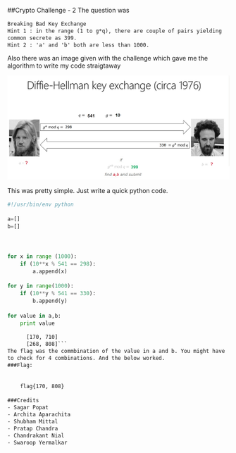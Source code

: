 ##Crypto Challenge - 2
The question was  



```
Breaking Bad Key Exchange
Hint 1 : in the range (1 to g*q), there are couple of pairs yielding common secrete as 399.
Hint 2 : 'a' and 'b' both are less than 1000.
```

Also there was an image given with the challenge which gave me the algorithm to write my code straigtaway  


![](/HACKIM-8/images/crypto2/1.png?raw=true)  

This was pretty simple. Just write a quick python code.  

```python
#!/usr/bin/env python

a=[]
b=[]



for x in range (1000):
	if (10**x % 541 == 298):
		a.append(x)

for y in range(1000):
	if (10**y % 541 == 330):
		b.append(y)

for value in a,b:
	print value
```  
```Output :  
      [170, 710]
      [268, 808]```
The flag was the commbination of the value in a and b. You might have to check for 4 combinations. And the below worked. 
###Flag:  


    flag{170, 808}
    
###Credits  
- Sagar Popat
- Archita Aparachita
- Shubham Mittal
- Pratap Chandra
- Chandrakant Nial
- Swaroop Yermalkar



